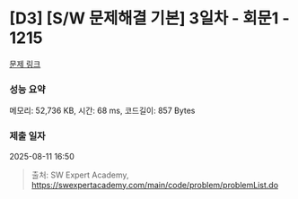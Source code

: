 # [D3] [S/W 문제해결 기본] 3일차 - 회문1 - 1215 

[문제 링크](https://swexpertacademy.com/main/code/problem/problemDetail.do?contestProbId=AV14QpAaAAwCFAYi) 

### 성능 요약

메모리: 52,736 KB, 시간: 68 ms, 코드길이: 857 Bytes

### 제출 일자

2025-08-11 16:50



> 출처: SW Expert Academy, https://swexpertacademy.com/main/code/problem/problemList.do